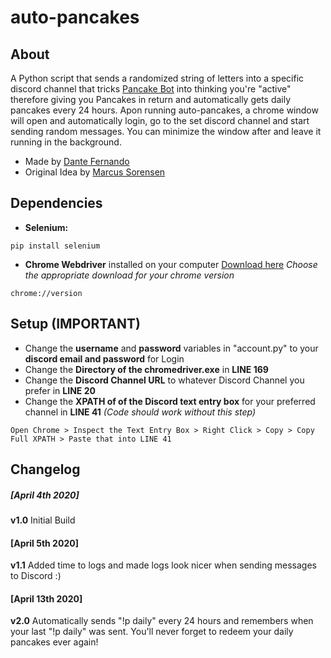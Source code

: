 # auto-pancakes
## About
A Python script that sends a randomized string of letters into a specific discord channel that tricks [Pancake Bot](https://pancake.gg) into thinking you're "active" therefore giving you Pancakes in return and automatically gets daily pancakes every 24 hours. Apon running auto-pancakes, a chrome window will open and automatically login, go to the set discord channel and start sending random messages. You can minimize the window after and leave it running in the background.

- Made by [Dante Fernando](https://github.com/dantefernando)
- Original Idea by [Marcus Sorensen](https://github.com/exec-marcus)

## Dependencies
 - **Selenium:** 
 ```
 pip install selenium
 ```
 - **Chrome Webdriver** installed on your computer [Download here](https://chromedriver.chromium.org/downloads) *Choose the appropriate download for your chrome version* 
 ```
 chrome://version
 ```
 
 ## Setup (IMPORTANT)
 - Change the **username** and **password** variables in "account.py" to your **discord email and password** for Login
 - Change the **Directory of the chromedriver.exe** in **LINE 169**
 - Change the **Discord Channel URL** to whatever Discord Channel you prefer in **LINE 20**
 - Change the **XPATH of of the Discord text entry box** for your preferred channel in **LINE 41** *(Code should work without this step)*
 ```
 Open Chrome > Inspect the Text Entry Box > Right Click > Copy > Copy Full XPATH > Paste that into LINE 41
 ```

## Changelog

##### [April 4th 2020]
**v1.0** Initial Build

#### [April 5th 2020]
**v1.1** Added time to logs and made logs look nicer when sending messages to Discord :)

#### [April 13th 2020]
**v2.0** Automatically sends "!p daily" every 24 hours and remembers when your last "!p daily" was sent. You'll never forget to redeem your daily pancakes ever again!
